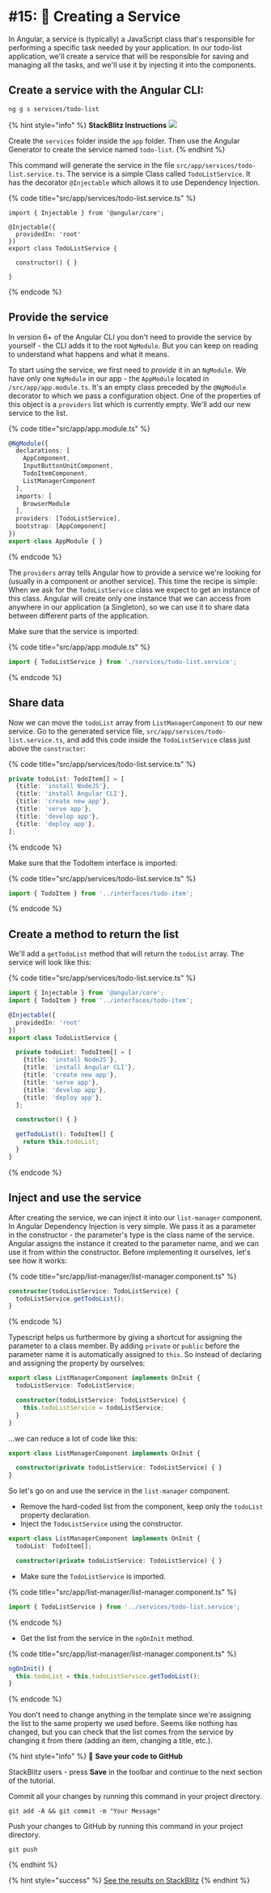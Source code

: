 # #15: 🔋 Creating a Service

In Angular, a service is (typically) a JavaScript class that's responsible for performing a specific task needed by your application. In our todo-list application, we'll create a service that will be responsible for saving and managing all the tasks, and we'll use it by injecting it into the components.

## Create a service with the Angular CLI:

```
ng g s services/todo-list
```

{% hint style="info" %}
**StackBlitz Instructions** ![](<../.gitbook/assets/stackblitz-hint (1) (1).svg>)

Create the `services` folder inside the `app` folder. Then use the Angular Generator to create the service named `todo-list`.
{% endhint %}

This command will generate the service in the file `src/app/services/todo-list.service.ts`. The service is a simple Class called `TodoListService`. It has the decorator `@Injectable` which allows it to use Dependency Injection.

{% code title="src/app/services/todo-list.service.ts" %}
```
import { Injectable } from '@angular/core';

@Injectable({
  providedIn: 'root'
})
export class TodoListService {

  constructor() { }

}
```
{% endcode %}

## Provide the service

In version 6+ of the Angular CLI you don't need to provide the service by yourself - the CLI adds it to the root `NgModule`. But you can keep on reading to understand what happens and what it means.

To start using the service, we first need to _provide_ it in an `NgModule`. We have only one `NgModule` in our app - the `AppModule` located in `/src/app/app.module.ts`. It's an empty class preceded by the `@NgModule` decorator to which we pass a configuration object. One of the properties of this object is a `providers` list which is currently empty. We'll add our new service to the list.

{% code title="src/app/app.module.ts" %}
```typescript
@NgModule({
  declarations: [
    AppComponent,
    InputButtonUnitComponent,
    TodoItemComponent,
    ListManagerComponent
  ],
  imports: [
    BrowserModule
  ],
  providers: [TodoListService],
  bootstrap: [AppComponent]
})
export class AppModule { }
```
{% endcode %}

The `providers` array tells Angular how to provide a service we're looking for (usually in a component or another service). This time the recipe is simple: When we ask for the `TodoListService` class we expect to get an instance of this class. Angular will create only one instance that we can access from anywhere in our application (a Singleton), so we can use it to share data between different parts of the application.

Make sure that the service is imported:

{% code title="src/app/app.module.ts" %}
```typescript
import { TodoListService } from './services/todo-list.service';
```
{% endcode %}

## Share data

Now we can move the `todoList` array from `ListManagerComponent` to our new service. Go to the generated service file, `src/app/services/todo-list.service.ts`, and add this code inside the `TodoListService` class just above the `constructor`:

{% code title="src/app/services/todo-list.service.ts" %}
```typescript
private todoList: TodoItem[] = [
  {title: 'install NodeJS'},
  {title: 'install Angular CLI'},
  {title: 'create new app'},
  {title: 'serve app'},
  {title: 'develop app'},
  {title: 'deploy app'},
];
```
{% endcode %}

Make sure that the TodoItem interface is imported:

{% code title="src/app/services/todo-list.service.ts" %}
```typescript
import { TodoItem } from '../interfaces/todo-item';
```
{% endcode %}

## Create a method to return the list

We'll add a `getTodoList` method that will return the `todoList` array. The service will look like this:

{% code title="src/app/services/todo-list.service.ts" %}
```typescript
import { Injectable } from '@angular/core';
import { TodoItem } from '../interfaces/todo-item';

@Injectable({
  providedIn: 'root'
})
export class TodoListService {

  private todoList: TodoItem[] = [
    {title: 'install NodeJS'},
    {title: 'install Angular CLI'},
    {title: 'create new app'},
    {title: 'serve app'},
    {title: 'develop app'},
    {title: 'deploy app'},
  ];

  constructor() { }

  getTodoList(): TodoItem[] {
    return this.todoList;
  }
}
```
{% endcode %}

## Inject and use the service

After creating the service, we can inject it into our `list-manager` component. In Angular Dependency Injection is very simple. We pass it as a parameter in the constructor - the parameter's type is the class name of the service. Angular assigns the instance it created to the parameter name, and we can use it from within the constructor. Before implementing it ourselves, let's see how it works:

{% code title="src/app/list-manager/list-manager.component.ts" %}
```typescript
constructor(todoListService: TodoListService) {
  todoListService.getTodoList();
}
```
{% endcode %}

Typescript helps us furthermore by giving a shortcut for assigning the parameter to a class member. By adding `private` or `public` before the parameter name it is automatically assigned to `this`. So instead of declaring and assigning the property by ourselves:

```typescript
export class ListManagerComponent implements OnInit {
  todoListService: TodoListService;

  constructor(todoListService: TodoListService) { 
    this.todoListService = todoListService;
  }
}
```

...we can reduce a lot of code like this:

```typescript
export class ListManagerComponent implements OnInit {

  constructor(private todoListService: TodoListService) { }
}
```

So let's go on and use the service in the `list-manager` component.

* Remove the hard-coded list from the component, keep only the `todoList` property declaration.
* Inject the `TodoListService` using the constructor.&#x20;

```typescript
export class ListManagerComponent implements OnInit {
  todoList: TodoItem[];

  constructor(private todoListService: TodoListService) { }
```

* Make sure the `TodoListService` is imported.

{% code title="src/app/list-manager/list-manager.component.ts" %}
```typescript
import { TodoListService } from '../services/todo-list.service';
```
{% endcode %}

* Get the list from the service in the `ngOnInit` method.

{% code title="src/app/list-manager/list-manager.component.ts" %}
```typescript
ngOnInit() {
  this.todoList = this.todoListService.getTodoList();
}
```
{% endcode %}

You don't need to change anything in the template since we're assigning the list to the same property we used before. Seems like nothing has changed, but you can check that the list comes from the service by changing it from there (adding an item, changing a title, etc.).

{% hint style="info" %}
💾 **Save your code to GitHub**

StackBlitz users - press **Save** in the toolbar and continue to the next section of the tutorial.

Commit all your changes by running this command in your project directory.

```
git add -A && git commit -m "Your Message"
```

Push your changes to GitHub by running this command in your project directory.

```
git push
```
{% endhint %}

{% hint style="success" %}
[See the results on StackBlitz](https://stackblitz.com/github/ng-girls/todo-list-tutorial/tree/master/examples/0\_15-creating-a-service)
{% endhint %}
